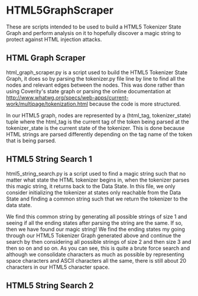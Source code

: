 HTML5GraphScraper
=================

These are scripts intended to be used to build a HTML5 Tokenizer State Graph and perform analysis on it to hopefully discover
a magic string to protect against HTML injection attacks.

HTML Graph Scraper
-----------------

html_graph_scraper.py is a script used to build the HTML5 Tokenizer State Graph, it does so by parsing the tokenizer.py file
line by line to find all the nodes and relevant edges between the nodes. This was done rather than using Coverity's state graph
or parsing the online documentation at http://www.whatwg.org/specs/web-apps/current-work/multipage/tokenization.html because the code
is more structured.

In our HTML5 graph, nodes are represented by a (html_tag, tokenizer_state) tuple where the html_tag is the current tag of the
token being parsed at the tokenizer_state is the current state of the tokenizer. This is done because HTML strings are parsed
differently depending on the tag name of the token that is being parsed. 

HTML5 String Search 1
---------------------

html5_string_search.py is a script used to find a magic string such that no matter what state the HTML tokenizer begins in, when the tokenizer parses this magic
string, it returns back to the Data State. In this file, we only consider initializing the tokenizer at states only reachable from the Data State
and finding a common string such that we return the tokenizer to the data state.

We find this common string by generating all possible strings of size 1 and seeing if all the ending states after parsing the string are the same.
If so, then we have found our magic string! We find the ending states my going through our HTML5 Tokenizer Graph generated above and continue the search
by then considering all possible strings of size 2 and then size 3 and then so on and so on. As you can see, this is quite a brute force search and although we 
consolidate characters as much as possible by representing space characters and ASCII characters all the same, there is still about 20 characters in our HTML5 character space.

HTML5 String Search 2
---------------------

